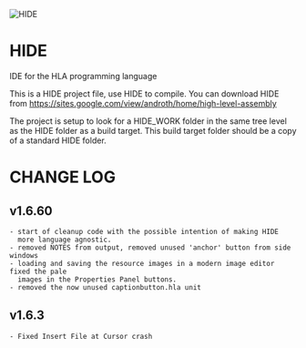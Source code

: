 ![HIDE](https://user-images.githubusercontent.com/46191274/124802325-d8433800-df25-11eb-85ce-46bf37e12300.png)

# HIDE
IDE for the HLA programming language

This is a HIDE project file, use HIDE to compile.
You can download HIDE from https://sites.google.com/view/androth/home/high-level-assembly

The project is setup to look for a HIDE_WORK folder in the same tree level as the HIDE folder as a build target. This build target folder should be a copy of a standard HIDE folder.


# CHANGE LOG

## v1.6.60
	- start of cleanup code with the possible intention of making HIDE
	  more language agnostic.
	- removed NOTES from output, removed unused 'anchor' button from side windows
	- loading and saving the resource images in a modern image editor fixed the pale
	  images in the Properties Panel buttons.
	- removed the now unused captionbutton.hla unit
	

## v1.6.3
	- Fixed Insert File at Cursor crash
	
